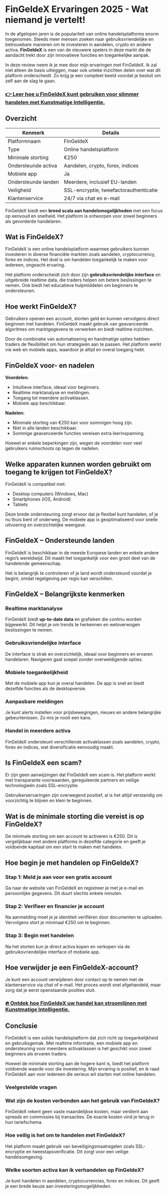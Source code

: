 # FinGeldeX Ervaringen 2025 - Wat niemand je vertelt!
 

In de afgelopen jaren is de populariteit van online handelsplatforms enorm toegenomen. Steeds meer mensen zoeken naar gebruiksvriendelijke en betrouwbare manieren om te investeren in aandelen, crypto en andere activa. **FinGeldeX** is een van de nieuwere spelers in deze markt die de aandacht trekt door zijn innovatieve functies en toegankelijke aanpak.

In deze review neem ik je mee door mijn ervaringen met FinGeldeX. Ik zal niet alleen de basis uitleggen, maar ook unieke inzichten delen over wat dit platform onderscheidt. Zo krijg je een compleet beeld voordat je besluit om zelf aan de slag te gaan.

### [👉 Leer hoe u FinGeldeX kunt gebruiken voor slimmer handelen met Kunstmatige Intelligentie.](https://tinyurl.com/4jzxapsb)
## Overzicht

| Kenmerk                   | Details                          |
|---------------------------|---------------------------------|
| Platformnaam              | FinGeldeX                       |
| Type                     | Online handelsplatform           |
| Minimale storting         | €250                            |
| Ondersteunde activa       | Aandelen, crypto, forex, indices|
| Mobiele app               | Ja                              |
| Ondersteunde landen       | Meerdere, inclusief EU-landen   |
| Veiligheid                | SSL-encryptie, tweefactorauthenticatie |
| Klantenservice            | 24/7 via chat en e-mail          |

FinGeldeX biedt een **breed scala aan handelsmogelijkheden** met een focus op eenvoud en snelheid. Het platform is ontworpen voor zowel beginners als gevorderde handelaren.

## Wat is FinGeldeX?

FinGeldeX is een online handelsplatform waarmee gebruikers kunnen investeren in diverse financiële markten zoals aandelen, cryptocurrency, forex en indices. Het doel is om handelen toegankelijk te maken voor iedereen, ongeacht ervaring.

Het platform onderscheidt zich door zijn **gebruiksvriendelijke interface** en uitgebreide realtime data, die traders helpen om betere beslissingen te nemen. Ook biedt het educatieve hulpmiddelen om beginners te ondersteunen.

## Hoe werkt FinGeldeX?

Gebruikers openen een account, storten geld en kunnen vervolgens direct beginnen met handelen. FinGeldeX maakt gebruik van geavanceerde algoritmes om marktgegevens te verwerken en biedt realtime inzichten.

Door de combinatie van automatisering en handmatige opties hebben traders de flexibiliteit om hun strategieën aan te passen. Het platform werkt via web en mobiele apps, waardoor je altijd en overal toegang hebt.

## FinGeldeX voor- en nadelen

**Voordelen:**
- Intuïtieve interface, ideaal voor beginners.
- Realtime marktanalyse en meldingen.
- Toegang tot meerdere activaklassen.
- Mobiele app beschikbaar.

**Nadelen:**
- Minimale storting van €250 kan voor sommigen hoog zijn.
- Niet in alle landen beschikbaar.
- Sommige geavanceerde functies vereisen extra leerinspanning.

Hoewel er enkele beperkingen zijn, wegen de voordelen voor veel gebruikers ruimschoots op tegen de nadelen.

## Welke apparaten kunnen worden gebruikt om toegang te krijgen tot FinGeldeX?

FinGeldeX is compatibel met:
- Desktop computers (Windows, Mac)
- Smartphones (iOS, Android)
- Tablets

Deze brede ondersteuning zorgt ervoor dat je flexibel kunt handelen, of je nu thuis bent of onderweg. De mobiele app is geoptimaliseerd voor snelle uitvoering en overzichtelijke weergave.

## FinGeldeX – Ondersteunde landen

FinGeldeX is beschikbaar in de meeste Europese landen en enkele andere regio’s wereldwijd. Dit maakt het toegankelijk voor een groot deel van de handelende gemeenschap.

Het is belangrijk te controleren of je land wordt ondersteund voordat je begint, omdat regelgeving per regio kan verschillen.

## FinGeldeX – Belangrijkste kenmerken

### Realtime marktanalyse

FinGeldeX biedt **up-to-date data** en grafieken die continu worden bijgewerkt. Dit helpt je om trends te herkennen en weloverwogen beslissingen te nemen.

### Gebruiksvriendelijke interface

De interface is strak en overzichtelijk, ideaal voor beginners en ervaren handelaren. Navigeren gaat soepel zonder overweldigende opties.

### Mobiele toegankelijkheid

Met de mobiele app kun je overal handelen. De app is snel en biedt dezelfde functies als de desktopversie.

### Aanpasbare meldingen

Je kunt alerts instellen voor prijsbewegingen, nieuws en andere belangrijke gebeurtenissen. Zo mis je nooit een kans.

### Handel in meerdere activa

FinGeldeX ondersteunt verschillende activaklassen zoals aandelen, crypto, forex en indices, wat diversificatie eenvoudig maakt.

## Is FinGeldeX een scam?

Er zijn geen aanwijzingen dat FinGeldeX een scam is. Het platform werkt met transparante voorwaarden, gereguleerde partners en veilige technologieën zoals SSL-encryptie.

Gebruikerservaringen zijn overwegend positief, al is het altijd verstandig om voorzichtig te blijven en klein te beginnen.

## Wat is de minimale storting die vereist is op FinGeldeX?

De minimale storting om een account te activeren is €250. Dit is vergelijkbaar met andere platforms in dezelfde categorie en geeft je voldoende kapitaal om een start te maken met handelen.

## Hoe begin je met handelen op FinGeldeX?

### Stap 1: Meld je aan voor een gratis account

Ga naar de website van FinGeldeX en registreer je met je e-mail en persoonlijke gegevens. Dit duurt slechts enkele minuten.

### Stap 2: Verifieer en financier je account

Na aanmelding moet je je identiteit verifiëren door documenten te uploaden. Vervolgens stort je minimaal €250 om te beginnen.

### Stap 3: Begin met handelen

Na het storten kun je direct activa kopen en verkopen via de gebruiksvriendelijke interface of mobiele app.

## Hoe verwijder je een FinGeldeX-account?

Je kunt een account verwijderen door contact op te nemen met de klantenservice via chat of e-mail. Het proces wordt snel afgehandeld, maar zorg dat je eerst openstaande posities sluit.

### [🔥 Ontdek hoe FinGeldeX uw handel kan stroomlijnen met Kunstmatige Intelligentie.](https://tinyurl.com/4jzxapsb)
## Conclusie

FinGeldeX is een solide handelsplatform dat zich richt op toegankelijkheid en gebruiksgemak. Met realtime informatie, een mobiele app en ondersteuning voor meerdere activaklassen is het geschikt voor zowel beginners als ervaren traders.

Hoewel de minimale storting aan de hogere kant is, biedt het platform voldoende waarde voor die investering. Mijn ervaring is positief, en ik raad FinGeldeX aan voor iedereen die serieus wil starten met online handelen.

### Veelgestelde vragen

### Wat zijn de kosten verbonden aan het gebruik van FinGeldeX?

FinGeldeX rekent geen vaste maandelijkse kosten, maar verdient aan spreads en commissies bij transacties. De exacte kosten vind je terug in hun tariefschema.

### Hoe veilig is het om te handelen met FinGeldeX?

Het platform maakt gebruik van beveiligingsmaatregelen zoals SSL-encryptie en tweestapsverificatie. Dit zorgt voor een veilige handelsomgeving.

### Welke soorten activa kan ik verhandelen op FinGeldeX?

Je kunt handelen in aandelen, cryptocurrencies, forex en indices. Dit geeft je een brede keuze aan investeringsmogelijkheden.